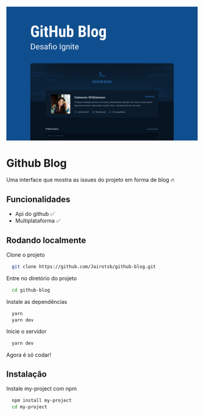 ![github-blog](/src/assets/cover.png)


# Github Blog

Uma interface que mostra as issues do projeto em forma de blog :fire:

## Funcionalidades

- Api do github :white_check_mark:
- Multiplataforma :white_check_mark:


## Rodando localmente

Clone o projeto

```bash
  git clone https://github.com/Jairotsb/github-blog.git
```

Entre no diretório do projeto

```bash
  cd github-blog
```

Instale as dependências

```bash
  yarn
  yarn dev
```

Inicie o servidor

```bash
  yarn dev
```

Agora é só codar!
## Instalação

Instale my-project com npm

```bash
  npm install my-project
  cd my-project
```
    


